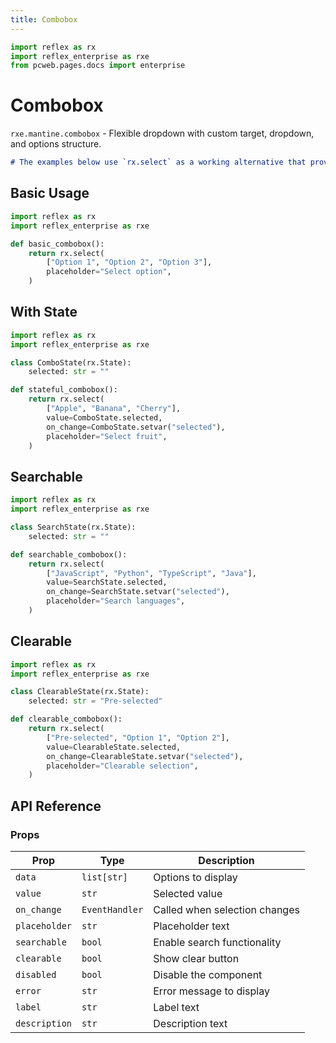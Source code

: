 ```yaml
---
title: Combobox
---
```


```python exec
import reflex as rx
import reflex_enterprise as rxe
from pcweb.pages.docs import enterprise
```

# Combobox

`rxe.mantine.combobox` - Flexible dropdown with custom target, dropdown, and options structure.

```md alert info
# The examples below use `rx.select` as a working alternative that provides similar functionality.
```

## Basic Usage

```python demo exec toggle
import reflex as rx
import reflex_enterprise as rxe

def basic_combobox():
    return rx.select(
        ["Option 1", "Option 2", "Option 3"],
        placeholder="Select option",
    )
```

## With State

```python demo exec toggle
import reflex as rx
import reflex_enterprise as rxe

class ComboState(rx.State):
    selected: str = ""

def stateful_combobox():
    return rx.select(
        ["Apple", "Banana", "Cherry"],
        value=ComboState.selected,
        on_change=ComboState.setvar("selected"),
        placeholder="Select fruit",
    )
```

## Searchable

```python demo exec toggle
import reflex as rx
import reflex_enterprise as rxe

class SearchState(rx.State):
    selected: str = ""

def searchable_combobox():
    return rx.select(
        ["JavaScript", "Python", "TypeScript", "Java"],
        value=SearchState.selected,
        on_change=SearchState.setvar("selected"),
        placeholder="Search languages",
    )
```

## Clearable

```python demo exec toggle
import reflex as rx
import reflex_enterprise as rxe

class ClearableState(rx.State):
    selected: str = "Pre-selected"

def clearable_combobox():
    return rx.select(
        ["Pre-selected", "Option 1", "Option 2"],
        value=ClearableState.selected,
        on_change=ClearableState.setvar("selected"),
        placeholder="Clearable selection",
    )
```

## API Reference

### Props

| Prop | Type | Description |
|------|------|-------------|
| `data` | `list[str]` | Options to display |
| `value` | `str` | Selected value |
| `on_change` | `EventHandler` | Called when selection changes |
| `placeholder` | `str` | Placeholder text |
| `searchable` | `bool` | Enable search functionality |
| `clearable` | `bool` | Show clear button |
| `disabled` | `bool` | Disable the component |
| `error` | `str` | Error message to display |
| `label` | `str` | Label text |
| `description` | `str` | Description text |

